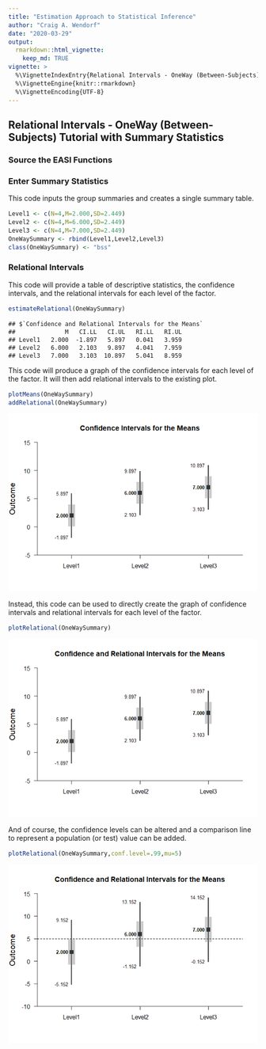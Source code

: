 ```yaml
---
title: "Estimation Approach to Statistical Inference"
author: "Craig A. Wendorf"
date: "2020-03-29"
output: 
  rmarkdown::html_vignette:
    keep_md: TRUE
vignette: >
  %\VignetteIndexEntry{Relational Intervals - OneWay (Between-Subjects) Tutorial with Summary Statistics}
  %\VignetteEngine{knitr::rmarkdown}
  %\VignetteEncoding{UTF-8}
---
```






## Relational Intervals - OneWay (Between-Subjects) Tutorial with Summary Statistics

### Source the EASI Functions

### Enter Summary Statistics

This code inputs the group summaries and creates a single summary table.


```r
Level1 <- c(N=4,M=2.000,SD=2.449)
Level2 <- c(N=4,M=6.000,SD=2.449)
Level3 <- c(N=4,M=7.000,SD=2.449)
OneWaySummary <- rbind(Level1,Level2,Level3)
class(OneWaySummary) <- "bss"
```

### Relational Intervals

This code will provide a table of descriptive statistics, the confidence intervals, and the relational intervals for each level of the factor.


```r
estimateRelational(OneWaySummary)
```

```
## $`Confidence and Relational Intervals for the Means`
##              M   CI.LL   CI.UL   RI.LL   RI.UL
## Level1   2.000  -1.897   5.897   0.041   3.959
## Level2   6.000   2.103   9.897   4.041   7.959
## Level3   7.000   3.103  10.897   5.041   8.959
```

This code will produce a graph of the confidence intervals for each level of the factor. It will then add relational intervals to the existing plot.


```r
plotMeans(OneWaySummary)
addRelational(OneWaySummary)
```

![](figures/OneWay-RelationalA-1.png)<!-- -->

Instead, this code can be used to directly create the graph of confidence intervals and relational intervals for each level of the factor.


```r
plotRelational(OneWaySummary)
```

![](figures/OneWay-RelationalB-1.png)<!-- -->

And of course, the confidence levels can be altered and a comparison line to represent a population (or test) value can be added.


```r
plotRelational(OneWaySummary,conf.level=.99,mu=5)
```

![](figures/OneWay-RelationalC-1.png)<!-- -->
